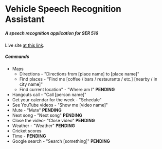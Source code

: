 # Vehicle Speech Recognition Assistant
##### A speech recognition application for SER 516 <br />
Live site [at this link](http://speechrecognizer.herokuapp.com/).<br />
##### Commands
* Maps
  * Directions - "Directions from [place name] to [place name]"
  * Find places - "Find me [coffee / bars / restaurants / etc.] [nearby / in city name]"
  * Find current location" - "Where am I" **PENDING**
* Hangouts call - "Call [person name]"
* Get your calendar for the week - "Schedule"
* See YouTube videos - "Show me [video name]"
 * Mute - "Mute" **PENDING**
 * Next song - "Next song" **PENDING**
 * Close the video- "Close video" **PENDING**
* Weather - "Weather" **PENDING**
* Cricket scores
* Time - **PENDING**
* Google search - "Search [something]" **PENDING**
